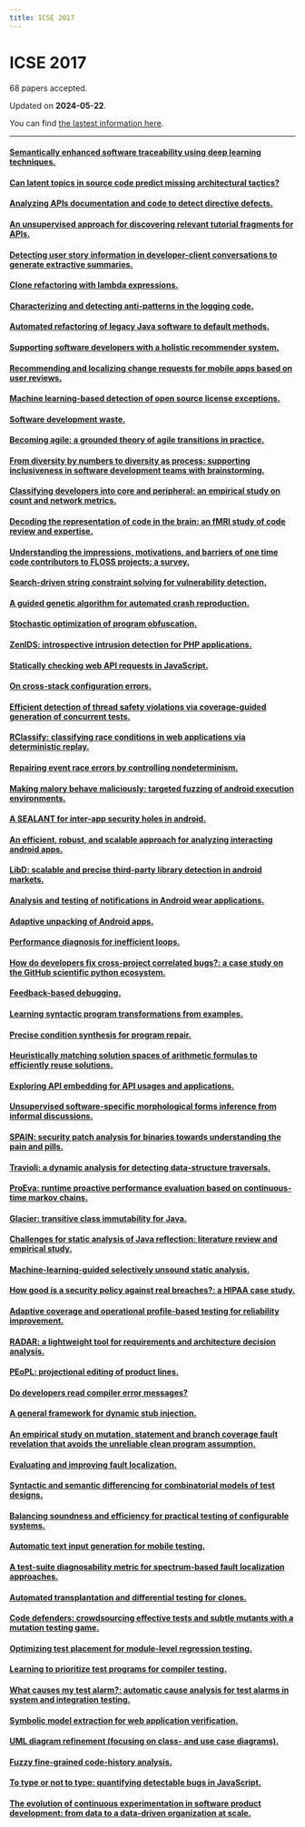 ```yaml
---
title: ICSE 2017
---
```


# ICSE 2017

68 papers accepted.

Updated on **2024-05-22**.



You can find [the lastest information here](https://dblp.org/db/conf/icse/icse2017.html).

---

#### [Semantically enhanced software traceability using deep learning techniques.](https://doi.org/10.1109/ICSE.2017.9)

#### [Can latent topics in source code predict missing architectural tactics?](https://doi.org/10.1109/ICSE.2017.10)

#### [Analyzing APIs documentation and code to detect directive defects.](https://doi.org/10.1109/ICSE.2017.11)

#### [An unsupervised approach for discovering relevant tutorial fragments for APIs.](https://doi.org/10.1109/ICSE.2017.12)

#### [Detecting user story information in developer-client conversations to generate extractive summaries.](https://doi.org/10.1109/ICSE.2017.13)

#### [Clone refactoring with lambda expressions.](https://doi.org/10.1109/ICSE.2017.14)

#### [Characterizing and detecting anti-patterns in the logging code.](https://doi.org/10.1109/ICSE.2017.15)

#### [Automated refactoring of legacy Java software to default methods.](https://doi.org/10.1109/ICSE.2017.16)

#### [Supporting software developers with a holistic recommender system.](https://doi.org/10.1109/ICSE.2017.17)

#### [Recommending and localizing change requests for mobile apps based on user reviews.](https://doi.org/10.1109/ICSE.2017.18)

#### [Machine learning-based detection of open source license exceptions.](https://doi.org/10.1109/ICSE.2017.19)

#### [Software development waste.](https://doi.org/10.1109/ICSE.2017.20)

#### [Becoming agile: a grounded theory of agile transitions in practice.](https://doi.org/10.1109/ICSE.2017.21)

#### [From diversity by numbers to diversity as process: supporting inclusiveness in software development teams with brainstorming.](https://doi.org/10.1109/ICSE.2017.22)

#### [Classifying developers into core and peripheral: an empirical study on count and network metrics.](https://doi.org/10.1109/ICSE.2017.23)

#### [Decoding the representation of code in the brain: an fMRI study of code review and expertise.](https://doi.org/10.1109/ICSE.2017.24)

#### [Understanding the impressions, motivations, and barriers of one time code contributors to FLOSS projects: a survey.](https://doi.org/10.1109/ICSE.2017.25)

#### [Search-driven string constraint solving for vulnerability detection.](https://doi.org/10.1109/ICSE.2017.26)

#### [A guided genetic algorithm for automated crash reproduction.](https://doi.org/10.1109/ICSE.2017.27)

#### [Stochastic optimization of program obfuscation.](https://doi.org/10.1109/ICSE.2017.28)

#### [ZenIDS: introspective intrusion detection for PHP applications.](https://doi.org/10.1109/ICSE.2017.29)

#### [Statically checking web API requests in JavaScript.](https://doi.org/10.1109/ICSE.2017.30)

#### [On cross-stack configuration errors.](https://doi.org/10.1109/ICSE.2017.31)

#### [Efficient detection of thread safety violations via coverage-guided generation of concurrent tests.](https://doi.org/10.1109/ICSE.2017.32)

#### [RClassify: classifying race conditions in web applications via deterministic replay.](https://doi.org/10.1109/ICSE.2017.33)

#### [Repairing event race errors by controlling nondeterminism.](https://doi.org/10.1109/ICSE.2017.34)

#### [Making malory behave maliciously: targeted fuzzing of android execution environments.](https://doi.org/10.1109/ICSE.2017.35)

#### [A SEALANT for inter-app security holes in android.](https://doi.org/10.1109/ICSE.2017.36)

#### [An efficient, robust, and scalable approach for analyzing interacting android apps.](https://doi.org/10.1109/ICSE.2017.37)

#### [LibD: scalable and precise third-party library detection in android markets.](https://doi.org/10.1109/ICSE.2017.38)

#### [Analysis and testing of notifications in Android wear applications.](https://doi.org/10.1109/ICSE.2017.39)

#### [Adaptive unpacking of Android apps.](https://doi.org/10.1109/ICSE.2017.40)

#### [Performance diagnosis for inefficient loops.](https://doi.org/10.1109/ICSE.2017.41)

#### [How do developers fix cross-project correlated bugs?: a case study on the GitHub scientific python ecosystem.](https://doi.org/10.1109/ICSE.2017.42)

#### [Feedback-based debugging.](https://doi.org/10.1109/ICSE.2017.43)

#### [Learning syntactic program transformations from examples.](https://doi.org/10.1109/ICSE.2017.44)

#### [Precise condition synthesis for program repair.](https://doi.org/10.1109/ICSE.2017.45)

#### [Heuristically matching solution spaces of arithmetic formulas to efficiently reuse solutions.](https://doi.org/10.1109/ICSE.2017.46)

#### [Exploring API embedding for API usages and applications.](https://doi.org/10.1109/ICSE.2017.47)

#### [Unsupervised software-specific morphological forms inference from informal discussions.](https://doi.org/10.1109/ICSE.2017.48)

#### [SPAIN: security patch analysis for binaries towards understanding the pain and pills.](https://doi.org/10.1109/ICSE.2017.49)

#### [Travioli: a dynamic analysis for detecting data-structure traversals.](https://doi.org/10.1109/ICSE.2017.50)

#### [ProEva: runtime proactive performance evaluation based on continuous-time markov chains.](https://doi.org/10.1109/ICSE.2017.51)

#### [Glacier: transitive class immutability for Java.](https://doi.org/10.1109/ICSE.2017.52)

#### [Challenges for static analysis of Java reflection: literature review and empirical study.](https://doi.org/10.1109/ICSE.2017.53)

#### [Machine-learning-guided selectively unsound static analysis.](https://doi.org/10.1109/ICSE.2017.54)

#### [How good is a security policy against real breaches?: a HIPAA case study.](https://doi.org/10.1109/ICSE.2017.55)

#### [Adaptive coverage and operational profile-based testing for reliability improvement.](https://doi.org/10.1109/ICSE.2017.56)

#### [RADAR: a lightweight tool for requirements and architecture decision analysis.](https://doi.org/10.1109/ICSE.2017.57)

#### [PEoPL: projectional editing of product lines.](https://doi.org/10.1109/ICSE.2017.58)

#### [Do developers read compiler error messages?](https://doi.org/10.1109/ICSE.2017.59)

#### [A general framework for dynamic stub injection.](https://doi.org/10.1109/ICSE.2017.60)

#### [An empirical study on mutation, statement and branch coverage fault revelation that avoids the unreliable clean program assumption.](https://doi.org/10.1109/ICSE.2017.61)

#### [Evaluating and improving fault localization.](https://doi.org/10.1109/ICSE.2017.62)

#### [Syntactic and semantic differencing for combinatorial models of test designs.](https://doi.org/10.1109/ICSE.2017.63)

#### [Balancing soundness and efficiency for practical testing of configurable systems.](https://doi.org/10.1109/ICSE.2017.64)

#### [Automatic text input generation for mobile testing.](https://doi.org/10.1109/ICSE.2017.65)

#### [A test-suite diagnosability metric for spectrum-based fault localization approaches.](https://doi.org/10.1109/ICSE.2017.66)

#### [Automated transplantation and differential testing for clones.](https://doi.org/10.1109/ICSE.2017.67)

#### [Code defenders: crowdsourcing effective tests and subtle mutants with a mutation testing game.](https://doi.org/10.1109/ICSE.2017.68)

#### [Optimizing test placement for module-level regression testing.](https://doi.org/10.1109/ICSE.2017.69)

#### [Learning to prioritize test programs for compiler testing.](https://doi.org/10.1109/ICSE.2017.70)

#### [What causes my test alarm?: automatic cause analysis for test alarms in system and integration testing.](https://doi.org/10.1109/ICSE.2017.71)

#### [Symbolic model extraction for web application verification.](https://doi.org/10.1109/ICSE.2017.72)

#### [UML diagram refinement (focusing on class- and use case diagrams).](https://doi.org/10.1109/ICSE.2017.73)

#### [Fuzzy fine-grained code-history analysis.](https://doi.org/10.1109/ICSE.2017.74)

#### [To type or not to type: quantifying detectable bugs in JavaScript.](https://doi.org/10.1109/ICSE.2017.75)

#### [The evolution of continuous experimentation in software product development: from data to a data-driven organization at scale.](https://doi.org/10.1109/ICSE.2017.76)

